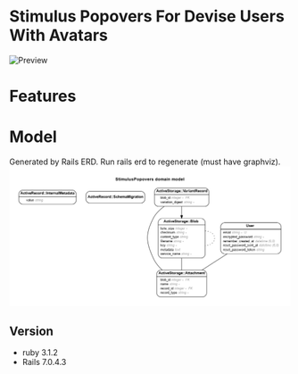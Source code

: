 # Stimulus Popovers For Devise Users With Avatars

![Preview](preview.png)

# Features

# Model

Generated by Rails ERD. Run rails erd to regenerate (must have graphviz).
![ERD Diagram](erd.png)

## Version

- ruby 3.1.2
- Rails 7.0.4.3
